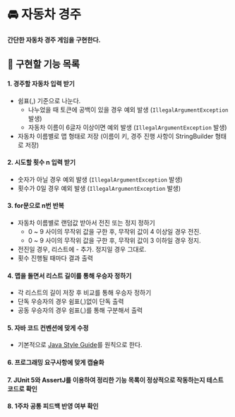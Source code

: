 # 🚘 자동차 경주
**간단한 자동차 경주 게임을 구현한다.**
## 🔧 구현할 기능 목록
#### 1. 경주할 자동차 입력 받기
- 쉼표(,) 기준으로 나눈다.
  - 나누었을 때 토큰에 공백이 있을 경우 예외 발생 (```IllegalArgumentException``` 발생)
  - 자동차 이름이 6글자 이상이면 예외 발생 (```IllegalArgumentException``` 발생)
- 자동차 이름별로 맵 형태로 저장 (이름이 키, 경주 진행 사항이 StringBuilder 형태로 저장)

#### 2. 시도할 횟수 n 입력 받기
- 숫자가 아닐 경우 예외 발생 (```IllegalArgumentException``` 발생)
- 횟수가 0일 경우 예외 발생 (```IllegalArgumentException``` 발생)

#### 3. for문으로 n번 반복
- 자동차 이름별로 랜덤값 받아서 전진 또는 정지 정하기
  - 0 ~ 9 사이의 무작위 값을 구한 후, 무작위 값이 4 이상일 경우 전진.
  - 0 ~ 9 사이의 무작위 값을 구한 후, 무작위 값이 3 이하일 경우 정지.
- 전진일 경우, 리스트에 - 추가. 정지일 경우 그대로.
- 횟수 진행될 때마다 결과 출력

#### 4. 맵을 돌면서 리스트 길이를 통해 우승자 정하기
- 각 리스트의 길이 저장 후 비교를 통해 우승자 정하기
- 단독 우승자의 경우 쉼표(,)없이 단독 출력
- 공동 우승자의 경우 쉼표(,)를 통해 구분해서 출력

#### 5. 자바 코드 컨벤션에 맞게 수정
- 기본적으로 [Java Style Guide](https://github.com/woowacourse/woowacourse-docs/blob/main/styleguide/java)를 원칙으로 한다.

#### 6. 프로그래밍 요구사항에 맞게 캡슐화

#### 7. JUnit 5와 AssertJ를 이용하여 정리한 기능 목록이 정상적으로 작동하는지 테스트 코드로 확인

#### 8. 1주차 공통 피드백 반영 여부 확인